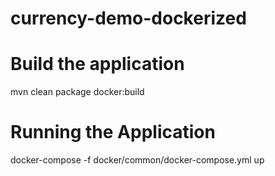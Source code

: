 # currency-demo-dockerized
# Build the application


mvn clean package docker:build

# Running the Application 

docker-compose -f docker/common/docker-compose.yml up

